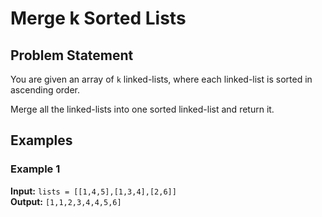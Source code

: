 # Merge k Sorted Lists

## Problem Statement

You are given an array of `k` linked-lists, where each linked-list is sorted in ascending order.

Merge all the linked-lists into one sorted linked-list and return it.

## Examples

### Example 1

**Input:** `lists = [[1,4,5],[1,3,4],[2,6]]`  
**Output:** `[1,1,2,3,4,4,5,6]`
